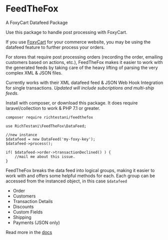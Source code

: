 # FeedTheFox

A FoxyCart Datafeed Package

Use this package to handle post processing with FoxyCart.

If you use [FoxyCart](https://foxy.io) for your commerce website, you may be using the datafeed feature to further process your orders.

For stores that require post processing orders (recording the order, emailing customers based on actions, etc.),
FeedTheFox makes it easier to work with the generated feeds by taking care of the heavy lifting of parsing the very complex XML & JSON files.

Currently works with their XML datafeed feed & JSON Web Hook Integration for single transactions.
*Updated will include subcriptions and multi-ship feeds.*

Install with composer, or download this package.
It does require laravel/collection to work & PHP 7.1 or greater.

```
composer require richtestani/feedthefox
```

```
use RichTestani\FeedTheFox\DataFeed;

//new instance
$datafeed = new DataFeed('my-foxy-key');
$datafeed->process();

if( $datafeed->order->transactionDeclined() ) {
    //mail me about this issue.
}

```

FeedTheFox breaks the data feed into logical groups, making it easier to
work with and offers some helpful methods for each. Each group can be accessed from the instanced object,
in this case `$datafeed`


* Order
* Customers
* Transaction Details
* Discounts
* Custom Fields
* Shipping
* Payments (JSON only)

Read more in the [docs](https://richtestani.github.io/FeedTheFox/)
